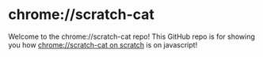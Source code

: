 # chrome://scratch-cat
Welcome to the chrome://scratch-cat repo! This GitHub repo is for showing you how [chrome://scratch-cat on scratch](https://scratch.mit.edu/projects/531119971/) is on javascript!
